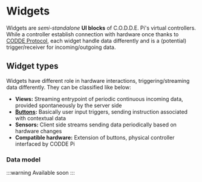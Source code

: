 # Widgets

Widgets are _semi-standalone_ **UI blocks** of C.O.D.D.E. Pi's virtual controllers. While a controller establish connection with hardware once thanks to [CODDE Protocol](../protocol/index.md), each widget handle data differently and is a (potential) trigger/receiver for incoming/outgoing data.

## Widget types

Widgets have different role in hardware interactions, triggering/streaming data differently. They can be classified like below:

- **Views:** Streaming entrypoint of periodic continuous incoming data, provided spontaneously by the server side
- **[Buttons](/category/buttons):** Basically user input triggers, sending instruction associated with contextual data
- **Sensors:** Client side streams sending data periodically based on hardware changes
- **Compatible hardware:** Extension of buttons, physical controller interfaced by CODDE Pi

### Data model

:::warning Available soon
:::
